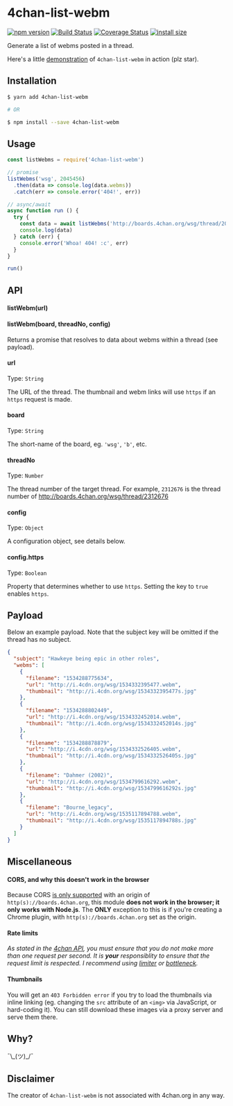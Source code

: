 # 4chan-list-webm

[![npm version](https://badge.fury.io/js/4chan-list-webm.svg)](https://badge.fury.io/js/4chan-list-webm)
[![Build Status](https://travis-ci.org/scootykins/4webm.svg?branch=master)](https://travis-ci.org/scootykins/4webm)
[![Coverage Status](https://coveralls.io/repos/github/scootykins/4chan-list-webm/badge.svg?branch=master)](https://coveralls.io/github/scootykins/4chan-list-webm?branch=master)
[![install size](https://packagephobia.now.sh/badge?p=4chan-list-webm)](https://packagephobia.now.sh/result?p=4chan-list-webm)

Generate a list of webms posted in a thread.

Here's a little [demonstration](https://www.4webm.org/) of `4chan-list-webm` in action (plz star).

## Installation

```bash
$ yarn add 4chan-list-webm

# OR

$ npm install --save 4chan-list-webm
```

## Usage

```js
const listWebms = require('4chan-list-webm')

// promise
listWebms('wsg', 2045456)
  .then(data => console.log(data.webms))
  .catch(err => console.error('404!', err))

// async/await
async function run () {
  try {
    const data = await listWebms('http://boards.4chan.org/wsg/thread/2045456')
    console.log(data)
  } catch (err) {
    console.error('Whoa! 404! :c', err)
  }
}

run()
```

## API

#### listWebm(url)

#### listWebm(board, threadNo, config)

Returns a promise that resolves to data about webms within a thread (see payload).

#### url

Type: `String`

The URL of the thread. The thumbnail and webm links will use `https` if an `https` request is made.

#### board

Type: `String`

The short-name of the board, eg. `'wsg'`, `'b'`, etc.

#### threadNo

Type: `Number`

The thread number of the target thread. For example, `2312676` is the thread number of http://boards.4chan.org/wsg/thread/2312676

#### config

Type: `Object`

A configuration object, see details below.

#### config.https

Type: `Boolean`

Property that determines whether to use `https`. Setting the key to `true` enables `https`.

## Payload

Below an example payload. Note that the subject key will be omitted if the thread has no subject.

```json
{
  "subject": "Hawkeye being epic in other roles",
  "webms": [
    {
      "filename": "1534288775634",
      "url": "http://i.4cdn.org/wsg/1534332395477.webm",
      "thumbnail": "http://i.4cdn.org/wsg/1534332395477s.jpg"
    },
    {
      "filename": "1534288802449",
      "url": "http://i.4cdn.org/wsg/1534332452014.webm",
      "thumbnail": "http://i.4cdn.org/wsg/1534332452014s.jpg"
    },
    {
      "filename": "1534288878879",
      "url": "http://i.4cdn.org/wsg/1534332526405.webm",
      "thumbnail": "http://i.4cdn.org/wsg/1534332526405s.jpg"
    },
    {
      "filename": "Dahmer (2002)",
      "url": "http://i.4cdn.org/wsg/1534799616292.webm",
      "thumbnail": "http://i.4cdn.org/wsg/1534799616292s.jpg"
    },
    {
      "filename": "Bourne_legacy",
      "url": "http://i.4cdn.org/wsg/1535117894788.webm",
      "thumbnail": "http://i.4cdn.org/wsg/1535117894788s.jpg"
    }
  ]
}
```

## Miscellaneous

#### CORS, and why this doesn't work in the browser

Because CORS [is only supported](https://github.com/4chan/4chan-API/issues/35) with an origin of `http(s)://boards.4chan.org`,
this module **does not work in the browser; it only works with Node.js**. The **ONLY** exception to this is if you're creating a Chrome plugin, with `http(s)://boards.4chan.org` set as the origin.

#### Rate limits

*As stated in the [4chan API](https://github.com/4chan/4chan-API), you must ensure that you do not make more than one request per second. It is __your__ responsiblity to ensure that the request limit is respected. I recommend using [limiter](https://www.npmjs.com/package/limiter) or [bottleneck](https://www.npmjs.com/package/bottleneck).*

#### Thumbnails

You will get an `403 Forbidden error` if you try to load the thumbnails via inline linking (eg. changing the `src` attribute of an `<img>` via JavaScript, or hard-coding it). You can still download these images via a proxy server and serve them there.

## Why? 

¯\\\_(ツ)\_/¯

## Disclaimer

The creator of `4chan-list-webm` is not associated with 4chan.org in any way.
